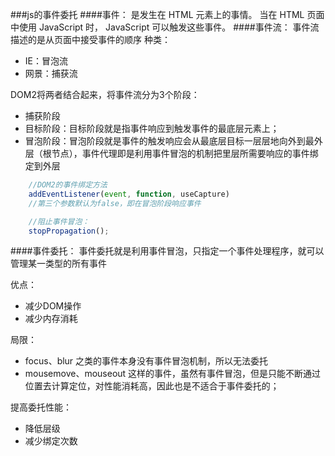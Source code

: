 ###js的事件委托
####事件：
是发生在 HTML 元素上的事情。
当在 HTML 页面中使用 JavaScript 时， JavaScript 可以触发这些事件。
####事件流：
事件流描述的是从页面中接受事件的顺序
种类：
+ IE：冒泡流
+ 网景：捕获流

DOM2将两者结合起来，将事件流分为3个阶段：
+ 捕获阶段
+ 目标阶段：目标阶段就是指事件响应到触发事件的最底层元素上；
+ 冒泡阶段：冒泡阶段就是事件的触发响应会从最底层目标一层层地向外到最外层（根节点），事件代理即是利用事件冒泡的机制把里层所需要响应的事件绑定到外层

```javascript
    //DOM2的事件绑定方法
    addEventListener(event, function, useCapture)
    //第三个参数默认为false，即在冒泡阶段响应事件

    //阻止事件冒泡：
    stopPropagation();
```
####事件委托：
事件委托就是利用事件冒泡，只指定一个事件处理程序，就可以管理某一类型的所有事件

优点：
+ 减少DOM操作
+ 减少内存消耗

局限：
+  focus、blur 之类的事件本身没有事件冒泡机制，所以无法委托
+  mousemove、mouseout 这样的事件，虽然有事件冒泡，但是只能不断通过位置去计算定位，对性能消耗高，因此也是不适合于事件委托的；
  
提高委托性能：
+ 降低层级
+ 减少绑定次数
